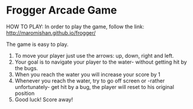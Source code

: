 Frogger Arcade Game
====================

HOW TO PLAY:
  In order to play the game, follow the link: http://maromishan.github.io/frogger/

The game is easy to play.
   1. To move your player just use the arrows: up, down, right and left.
   2. Your goal is to navigate your player to the water- without getting hit by the bugs.
   3. When you reach the water you will increase your score by 1
   4. Whenever you reach the water, try to go off screen
      or -rather unfortunately- get hit by a bug, the player will reset to his original position
   5. Good luck! Score away!

